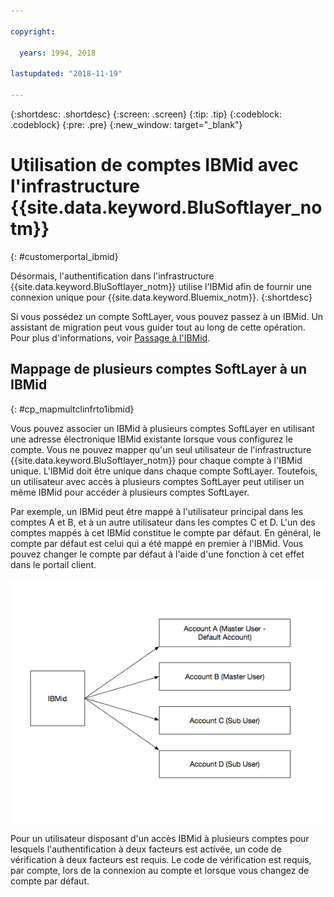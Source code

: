 ```yaml
---

copyright:

  years: 1994, 2018

lastupdated: "2018-11-19"

---
```


{:shortdesc: .shortdesc}
{:screen: .screen}
{:tip: .tip}
{:codeblock: .codeblock}
{:pre: .pre}
{:new_window: target="_blank"}

# Utilisation de comptes IBMid avec l'infrastructure {{site.data.keyword.BluSoftlayer_notm}}
{: #customerportal_ibmid}

Désormais, l'authentification dans l'infrastructure {{site.data.keyword.BluSoftlayer_notm}} utilise l'IBMid afin de fournir une connexion unique pour {{site.data.keyword.Bluemix_notm}}.
{:shortdesc}

Si
vous possédez un compte SoftLayer, vous pouvez passez à un IBMid. Un assistant de migration peut vous guider tout au long de cette opération. Pour plus d'informations, voir [Passage à l'IBMid](/docs/account/softlayerlink.html#switching-to-ibmid).

## Mappage de plusieurs comptes SoftLayer à un IBMid
{: #cp_mapmultclinfrto1ibmid}

Vous pouvez associer un IBMid à plusieurs comptes SoftLayer en utilisant une adresse électronique IBMid existante lorsque vous configurez le
compte. Vous ne pouvez mapper qu'un seul utilisateur de l'infrastructure {{site.data.keyword.BluSoftlayer_notm}} pour chaque compte à l'IBMid unique. L'IBMid doit être unique dans chaque compte SoftLayer. Toutefois, un utilisateur avec accès à plusieurs comptes SoftLayer peut utiliser un même IBMid pour accéder à plusieurs comptes SoftLayer.

Par exemple, un IBMid peut être mappé à l'utilisateur principal dans les comptes A et B, et à un autre utilisateur dans les comptes C et D. L'un des comptes mappés à cet IBMid constitue le compte par défaut. En général, le compte par défaut est celui qui a été mappé en premier à l'IBMid. Vous pouvez changer le compte par défaut à l'aide d'une fonction à cet effet dans le portail client.

![Mappage de plusieurs comptes SoftLayer à un IBMid](images/ibmid-image.png)

Pour un utilisateur disposant d'un accès IBMid à plusieurs comptes pour lesquels l'authentification à deux facteurs est activée, un code de vérification à deux facteurs est requis. Le code de vérification est requis, par compte, lors de la connexion au compte et lorsque vous changez de compte par défaut.
